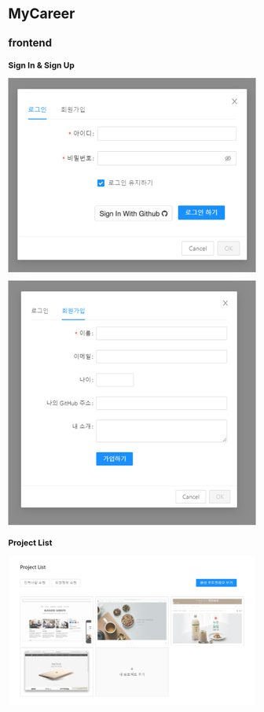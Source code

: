 # MyCareer

## frontend

### Sign In & Sign Up
![로그인](./capture/로그인.PNG)

![회원가입](./capture/회원가입.PNG)

### Project List

![프로젝트리스트](./capture/프로젝트리스트.PNG)